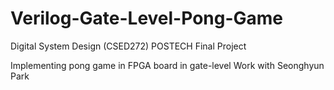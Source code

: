 # Verilog-Gate-Level-Pong-Game

Digital System Design (CSED272) POSTECH
Final Project

Implementing pong game in FPGA board in gate-level
Work with Seonghyun Park
